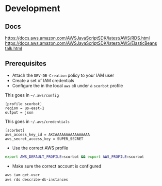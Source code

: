 # Development  

## Docs  

https://docs.aws.amazon.com/AWSJavaScriptSDK/latest/AWS/RDS.html
https://docs.aws.amazon.com/AWSJavaScriptSDK/latest/AWS/ElasticBeanstalk.html

## Prerequisites  

- Attach the `DEV-DB-Creation` policy to your IAM user  
- Create a set of IAM credentials  
- Configure the in the local `aws` cli under a `scorbot` profile  

This goes in `~/.aws/config`  

```
[profile scorbot]
region = us-east-1
output = json
```

This goes in `~/.aws/credentials`

```
[scorbot]
aws_access_key_id = AKIAAAAAAAAAAAAAAAA
aws_secret_access_key = SUPER_SECRET
```

- Use the correct AWS profile

```bash
export AWS_DEFAULT_PROFILE=scorbot && export AWS_PROFILE=scorbot
```

- Make sure the correct account is configured  

```bash
aws iam get-user
aws rds describe-db-instances
```
